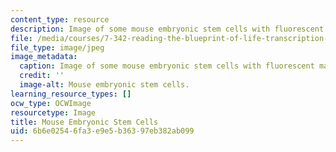 ```yaml
---
content_type: resource
description: Image of some mouse embryonic stem cells with fluorescent marker.
file: /media/courses/7-342-reading-the-blueprint-of-life-transcription-stem-cells-and-differentiation-fall-2006/6b6e02546fa3e9e5b36397eb382ab099_7-342f06.jpg
file_type: image/jpeg
image_metadata:
  caption: Image of some mouse embryonic stem cells with fluorescent marker.
  credit: ''
  image-alt: Mouse embryonic stem cells.
learning_resource_types: []
ocw_type: OCWImage
resourcetype: Image
title: Mouse Embryonic Stem Cells
uid: 6b6e0254-6fa3-e9e5-b363-97eb382ab099
---
```

